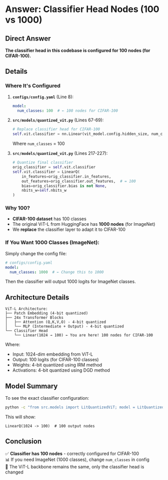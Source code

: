 # Answer: Classifier Head Nodes (100 vs 1000)

## Direct Answer

**The classifier head in this codebase is configured for 100 nodes (for CIFAR-100).**

## Details

### Where It's Configured

1. **`configs/config.yaml`** (Line 8):
   ```yaml
   model:
     num_classes: 100  # ← 100 nodes for CIFAR-100
   ```

2. **`src/models/quantized_vit.py`** (Lines 67-69):
   ```python
   # Replace classifier head for CIFAR-100
   self.vit.classifier = nn.Linear(vit_model.config.hidden_size, num_classes)
   ```
   Where `num_classes` = 100

3. **`src/models/quantized_vit.py`** (Lines 217-227):
   ```python
   # Quantize final classifier
   orig_classifier = self.vit.classifier
   self.vit.classifier = LinearQ(
       in_features=orig_classifier.in_features,
       out_features=orig_classifier.out_features,  # = 100
       bias=orig_classifier.bias is not None,
       nbits_w=self.nbits_w
   )
   ```

### Why 100?

- **CIFAR-100 dataset** has 100 classes
- The original ViT-L from HuggingFace has **1000 nodes** (for ImageNet)
- We **replace** the classifier layer to adapt it to CIFAR-100

### If You Want 1000 Classes (ImageNet):

Simply change the config file:
```yaml
# configs/config.yaml
model:
  num_classes: 1000  # ← Change this to 1000
```

Then the classifier will output 1000 logits for ImageNet classes.

## Architecture Details

```
ViT-L Architecture:
├── Patch Embedding (4-bit quantized)
├── 24x Transformer Blocks
│   ├── Attention (Q,K,V,O) - 4-bit quantized
│   └── MLP (Intermediate + Output) - 4-bit quantized
└── Classifier Head
    └── Linear(1024 → 100) ← You are here! 100 nodes for CIFAR-100
```

Where:
- Input: 1024-dim embedding from ViT-L
- Output: 100 logits (for CIFAR-100 classes)
- Weights: 4-bit quantized using IRM method
- Activations: 4-bit quantized using DGD method

## Model Summary

To see the exact classifier configuration:
```bash
python -c "from src.models import LitQuantizedViT; model = LitQuantizedViT(); print(model.model.vit.classifier)"
```

This will show:
```
LinearQ(1024 -> 100)  # 100 output nodes
```

## Conclusion

✅ **Classifier has 100 nodes** - correctly configured for CIFAR-100  
📊 If you need ImageNet (1000 classes), change `num_classes` in config  
🔧 The ViT-L backbone remains the same, only the classifier head is changed


